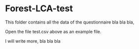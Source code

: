 # Forest-LCA-test
This folder contains all the data of the questionnaire bla bla bla, 

Open the file test.csv above as an example file.

I will write more, bla bla bla 
